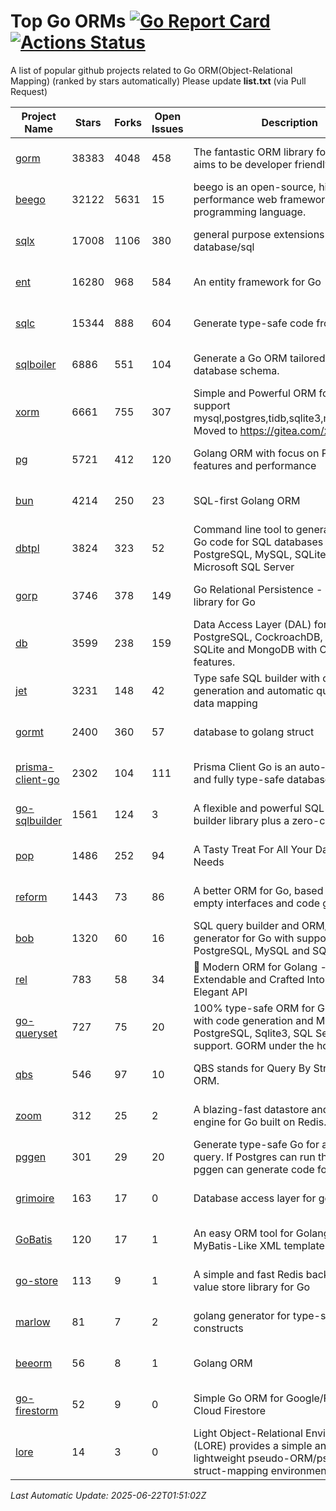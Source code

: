 # Top Go ORMs [![Go Report Card](https://goreportcard.com/badge/github.com/d-tsuji/awesome-go-orms)](https://goreportcard.com/report/github.com/d-tsuji/awesome-go-orms) [![Actions Status](https://github.com/d-tsuji/awesome-go-orms/workflows/CI/badge.svg)](https://github.com/d-tsuji/awesome-go-orms/actions)
A list of popular github projects related to Go ORM(Object-Relational Mapping) (ranked by stars automatically)
Please update **list.txt** (via Pull Request)

| Project Name | Stars | Forks | Open Issues | Description | Last Update |
| ------------ | ----- | ----- | ----------- | ----------- | ----------- |
| [gorm](https://github.com/go-gorm/gorm) | 38383 | 4048 | 458 | The fantastic ORM library for Golang, aims to be developer friendly | 2025-06-22 00:21:05 |
| [beego](https://github.com/beego/beego) | 32122 | 5631 | 15 | beego is an open-source, high-performance web framework for the Go programming language. | 2025-06-20 17:47:35 |
| [sqlx](https://github.com/jmoiron/sqlx) | 17008 | 1106 | 380 | general purpose extensions to golang's database/sql | 2025-06-21 04:41:36 |
| [ent](https://github.com/ent/ent) | 16280 | 968 | 584 | An entity framework for Go | 2025-06-22 01:14:27 |
| [sqlc](https://github.com/sqlc-dev/sqlc) | 15344 | 888 | 604 | Generate type-safe code from SQL | 2025-06-21 19:36:43 |
| [sqlboiler](https://github.com/volatiletech/sqlboiler) | 6886 | 551 | 104 | Generate a Go ORM tailored to your database schema. | 2025-06-21 22:48:44 |
| [xorm](https://github.com/go-xorm/xorm) | 6661 | 755 | 307 | Simple and Powerful ORM for Go, support mysql,postgres,tidb,sqlite3,mssql,oracle, Moved to https://gitea.com/xorm/xorm | 2025-06-20 01:54:58 |
| [pg](https://github.com/go-pg/pg) | 5721 | 412 | 120 | Golang ORM with focus on PostgreSQL features and performance | 2025-06-19 19:37:31 |
| [bun](https://github.com/uptrace/bun) | 4214 | 250 | 23 | SQL-first Golang ORM | 2025-06-21 09:28:38 |
| [dbtpl](https://github.com/xo/dbtpl) | 3824 | 323 | 52 | Command line tool to generate idiomatic Go code for SQL databases supporting PostgreSQL, MySQL, SQLite, Oracle, and Microsoft SQL Server | 2025-06-18 20:32:12 |
| [gorp](https://github.com/go-gorp/gorp) | 3746 | 378 | 149 | Go Relational Persistence - an ORM-ish library for Go | 2025-06-19 00:47:50 |
| [db](https://github.com/upper/db) | 3599 | 238 | 159 | Data Access Layer (DAL) for PostgreSQL, CockroachDB, MySQL, SQLite and MongoDB with ORM-like features. | 2025-06-18 16:45:55 |
| [jet](https://github.com/go-jet/jet) | 3231 | 148 | 42 | Type safe SQL builder with code generation and automatic query result data mapping | 2025-06-21 18:41:12 |
| [gormt](https://github.com/xxjwxc/gormt) | 2400 | 360 | 57 | database to golang struct | 2025-06-20 14:36:22 |
| [prisma-client-go](https://github.com/steebchen/prisma-client-go) | 2302 | 104 | 111 | Prisma Client Go is an auto-generated and fully type-safe database client | 2025-06-19 13:45:42 |
| [go-sqlbuilder](https://github.com/huandu/go-sqlbuilder) | 1561 | 124 | 3 | A flexible and powerful SQL string builder library plus a zero-config ORM. | 2025-06-19 13:01:58 |
| [pop](https://github.com/gobuffalo/pop) | 1486 | 252 | 94 | A Tasty Treat For All Your Database Needs | 2025-06-12 11:45:14 |
| [reform](https://github.com/go-reform/reform) | 1443 | 73 | 86 | A better ORM for Go, based on non-empty interfaces and code generation. | 2025-06-10 15:25:09 |
| [bob](https://github.com/stephenafamo/bob) | 1320 | 60 | 16 | SQL query builder and ORM/Factory generator for Go with support for PostgreSQL, MySQL and SQLite | 2025-06-21 16:57:08 |
| [rel](https://github.com/go-rel/rel) | 783 | 58 | 34 | :gem: Modern ORM for Golang - Testable, Extendable and Crafted Into a Clean and Elegant API | 2025-06-07 08:04:01 |
| [go-queryset](https://github.com/jirfag/go-queryset) | 727 | 75 | 20 | 100% type-safe ORM for Go (Golang) with code generation and MySQL, PostgreSQL, Sqlite3, SQL Server support. GORM under the hood. | 2025-03-20 17:26:07 |
| [qbs](https://github.com/coocood/qbs) | 546 | 97 | 10 | QBS stands for Query By Struct. A Go ORM. | 2025-04-13 12:51:23 |
| [zoom](https://github.com/albrow/zoom) | 312 | 25 | 2 | A blazing-fast datastore and querying engine for Go built on Redis. | 2025-05-14 07:27:04 |
| [pggen](https://github.com/jschaf/pggen) | 301 | 29 | 20 | Generate type-safe Go for any Postgres query. If Postgres can run the query, pggen can generate code for it. | 2025-06-12 16:56:38 |
| [grimoire](https://github.com/Fs02/grimoire) | 163 | 17 | 0 | Database access layer for golang | 2025-05-10 16:25:14 |
| [GoBatis](https://github.com/mei-rune/GoBatis) | 120 | 17 | 1 | An easy ORM tool for Golang, support MyBatis-Like XML template SQL | 2025-06-15 08:19:08 |
| [go-store](https://github.com/gosuri/go-store) | 113 | 9 | 1 | A simple and fast Redis backed key-value store library for Go | 2025-02-26 03:33:28 |
| [marlow](https://github.com/dadleyy/marlow) | 81 | 7 | 2 | golang generator for type-safe sql api constructs | 2024-09-26 21:16:01 |
| [beeorm](https://github.com/latolukasz/beeorm) | 56 | 8 | 1 | Golang ORM | 2025-01-10 21:08:58 |
| [go-firestorm](https://github.com/jschoedt/go-firestorm) | 52 | 9 | 0 | Simple Go ORM for Google/Firebase Cloud Firestore | 2024-09-04 05:56:37 |
| [lore](https://github.com/abrahambotros/lore) | 14 | 3 | 0 | Light Object-Relational Environment (LORE) provides a simple and lightweight pseudo-ORM/pseudo-struct-mapping environment for Go | 2023-09-25 08:03:17 |

*Last Automatic Update: 2025-06-22T01:51:02Z*